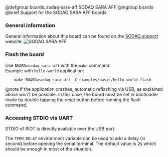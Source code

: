 @defgroup   boards_sodaq-sara-aff SODAQ SARA AFF
@ingroup    boards
@brief      Support for the SODAQ SARA AFF boards

### General information

General information about this board can be found on the
[SODAQ support](http://support.sodaq.com/sodaq-one/sodaq-sara-r410m/)
website.
![SODAQ SARA AFF](https://support.sodaq.com/Boards/Sara_AFF/sodaq_sara_aff.png)

### Flash the board

Use `BOARD=sodaq-sara-aff` with the `make` command.<br/>
Example with `hello-world` application:
```
    make BOARD=sodaq-sara-aff -C examples/basic/hello-world flash
```
@note   If the application crashes, automatic reflashing via USB, as explained
        above won't be possible. In this case, the board must be set in
        bootloader mode by double tapping the reset button before running the
        flash command.

### Accessing STDIO via UART

STDIO of RIOT is directly available over the USB port.

The `TERM_DELAY` environment variable can be used to add a delay (in second)
before opening the serial terminal. The default value is 2s which should be
enough in most of the situation.
